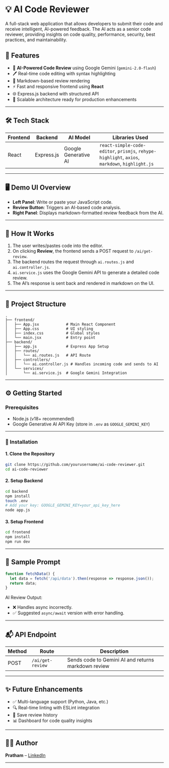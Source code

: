 # 💡 AI Code Reviewer

A full-stack web application that allows developers to submit their code and receive intelligent, AI-powered feedback. The AI acts as a senior code reviewer, providing insights on code quality, performance, security, best practices, and maintainability.

## 🚀 Features

* 🧠 **AI-Powered Code Review** using Google Gemini (`gemini-2.0-flash`)
* 🖊️ Real-time code editing with syntax highlighting
* 📄 Markdown-based review rendering
* ⚡ Fast and responsive frontend using **React**
* 🌐 Express.js backend with structured API
* 🔐 Scalable architecture ready for production enhancements

---

## 🛠️ Tech Stack

| Frontend | Backend    | AI Model             | Libraries Used                                                                                 |
| -------- | ---------- | -------------------- | ---------------------------------------------------------------------------------------------- |
| React    | Express.js | Google Generative AI | `react-simple-code-editor`, `prismjs`, `rehype-highlight`, `axios`, `markdown`, `highlight.js` |

---

## 🖥️ Demo UI Overview

* **Left Panel**: Write or paste your JavaScript code.
* **Review Button**: Triggers an AI-based code analysis.
* **Right Panel**: Displays markdown-formatted review feedback from the AI.

---

## 🧠 How It Works

1. The user writes/pastes code into the editor.
2. On clicking **Review**, the frontend sends a POST request to `/ai/get-review`.
3. The backend routes the request through `ai.routes.js` and `ai.controller.js`.
4. `ai.service.js` uses the Google Gemini API to generate a detailed code review.
5. The AI’s response is sent back and rendered in markdown on the UI.

---

## 📁 Project Structure

```
.
├── frontend/
│   ├── App.jsx            # Main React Component
│   ├── App.css            # UI styling
│   ├── index.css          # Global styles
│   └── main.jsx           # Entry point
├── backend/
│   ├── app.js             # Express App Setup
│   ├── routes/
│   │   └── ai.routes.js   # API Route
│   ├── controllers/
│   │   └── ai.controller.js # Handles incoming code and sends to AI
│   └── services/
│       └── ai.service.js  # Google Gemini Integration
```

---

## ⚙️ Getting Started

### Prerequisites

* Node.js (v18+ recommended)
* Google Generative AI API Key (store in `.env` as `GOOGLE_GEMINI_KEY`)

---

### 🔧 Installation

#### 1. Clone the Repository

```bash
git clone https://github.com/yourusername/ai-code-reviewer.git
cd ai-code-reviewer
```

#### 2. Setup Backend

```bash
cd backend
npm install
touch .env
# Add your key: GOOGLE_GEMINI_KEY=your_api_key_here
node app.js
```

#### 3. Setup Frontend

```bash
cd frontend
npm install
npm run dev
```

---

## 📌 Sample Prompt

```javascript
function fetchData() {
  let data = fetch('/api/data').then(response => response.json());
  return data;
}
```

AI Review Output:

* ❌ Handles async incorrectly.
* ✅ Suggested `async/await` version with error handling.

---

## 📬 API Endpoint

| Method | Route            | Description                                         |
| ------ | ---------------- | --------------------------------------------------- |
| POST   | `/ai/get-review` | Sends code to Gemini AI and returns markdown review |

---

## ✨ Future Enhancements

* ✅ Multi-language support (Python, Java, etc.)
* 🔍 Real-time linting with ESLint integration
* 💾 Save review history
* 📊 Dashboard for code quality insights

---

## 👨‍💻 Author

**Pratham** – [LinkedIn](https://www.linkedin.com/in/pratham-vidhani/)

---
